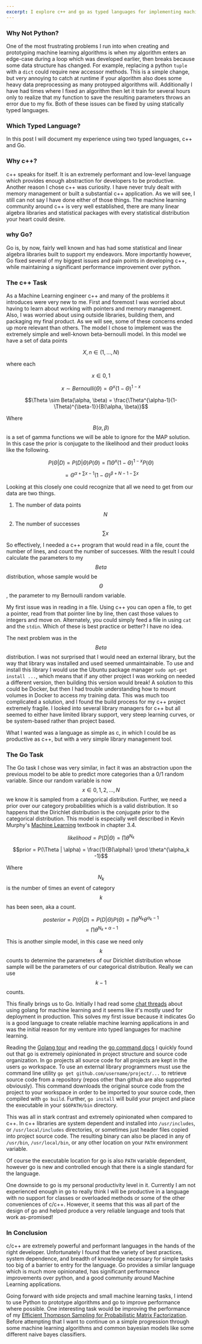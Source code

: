 ```yaml
---
excerpt: I explore c++ and go as typed languages for implementing machine learning algorithms to improve code reliability, performance, and to satisfy personal curiosity
---
```


### Why Not Python?
One of the most frustrating problems I run into when creating and prototyping machine learning algorithms is when my algorithm enters an edge-case during a loop which was developed earlier, then breaks because some data structure has changed. For example, replacing a python `tuple` with a `dict` could require new accessor methods. This is a simple change, but very annoying to catch at runtime if your algorithm also does some heavy data preprocessing as many protoyped algorithms will. Additionally I have had times where I fixed an algorithm then let it train for several hours only to realize that my function to save the resulting parameters throws an error due to my fix. Both of these issues can be fixed by using statically typed languages.

### Which Typed Language?
In this post I will document my experience using two typed languages, c++ and Go.

### Why c++?
c++ speaks for itself. It is an extremely performant and low-level language which provides enough abstraction for developers to be productive. Another reason I chose c++ was curiosity. I have never truly dealt with memory management or built a substantial c++ application. As we will see, I still can not say I have done either of those things.
The machine learning community around c++ is very well established, there are many linear algebra libraries and statistical packages with every statistical distribution your heart could desire.

### why Go?
Go is, by now, fairly well known and has had some statistical and linear algebra libraries built to support my endeavors. More importantly however, Go fixed several of my biggest issues and pain points in developing c++, while maintaining a significant performance improvement over python.

### The c++ Task
As a Machine Learning engineer c++ and many of the problems it introduces were very new to me. First and foremost I was worried about having to learn about working with pointers and memory management. Also, I was worried about using outside libraries, building them, and packaging my final product. As we will see, some of these concerns ended up more relevant than others.
The model I chose to implement was the extremely simple and well-known beta-bernoulli model. In this model we have a set of data points

$$X, n \in (1, ... , N)$$

where each

$$x \in {0, 1}$$

$$x \sim Bernoulli(\Theta) = \Theta^x(1-\Theta)^{1-x}$$

$$\Theta \sim Beta(\alpha, \beta) = \frac{\Theta^{\alpha-1}(1-\Theta)^{\beta-1}}{B(\alpha, \beta)}$$

Where $$B(\alpha, \beta)$$ is a set of gamma functions we will be able to ignore for the MAP solution. In this case the prior is conjugate to the likelihood and their product looks like the following.

$$P(\Theta | D) = P(D| \Theta) P(\Theta) = \prod\Theta^x(1-\Theta)^{1 - x} P(\Theta)$$

$$= \Theta^{\alpha + \sum x - 1}(1-\Theta)^{\beta + N - 1 - \sum x}$$

Looking at this closely one could recognize that all we need to get from our data are two things.

1. The number of data points $$N$$
1. The number of successes $$\sum x$$

So effectively, I needed a c++ program that would read in a file, count the number of lines, and count the number of successes. With the result I could calculate the parameters to my $$Beta$$ distribution, whose sample would be $$\Theta$$, the parameter to my Bernoulli random variable.

My first issue was in reading in a file. Using c++ you can open a file, to get a pointer, read from that pointer line by line, then cast those values to integers and move on. Alternately, you could simply feed a file in using `cat` and the `stdin`. Which of these is best practice or better? I have no idea. 

The next problem was in the $$Beta$$ distribution. I was not surprised that I would need an external library, but the way that library was installed and used seemed unmaintainable. To use and install this library I would use the Ubuntu package manager `sudo apt-get install ...`, which means that if any other project I was working on needed a different version, then building this version would break! A solution to this could be Docker, but then I had trouble understanding how to mount volumes in Docker to access my training data. This was much too complicated a solution, and I found the build process for my c++ project extremely fragile.
I looked into several library managers for c++ but all seemed to either have limited library support, very steep learning curves, or be system-based rather than project based.

What I wanted was a language as simple as c, in which I could be as productive as c++, but with a very simple library management tool.

### The Go Task
The Go task I chose was very similar, in fact it was an abstraction upon the previous model to be able to predict more categories than a 0/1 random variable. Since our random variable is now $$x \in 0, 1, 2, ..., N$$ we know it is sampled from a categorical distribution. Further, we need  a prior over our category probabilities which is a valid distribution. It so happens that the Dirichlet distribution is the conjugate prior to the categorical distribution. This model is especially well described in Kevin Murphy's [Machine Learning](https://www.amazon.com/Machine-Learning-Probabilistic-Perspective-Computation/dp/0262018020/ref=sr_1_2?ie=UTF8&qid=1526585875&sr=8-2&keywords=machine+learning+a+probabilistic+perspective) textbook in chapter 3.4.

$$likelihood = P(D | \Theta) = \prod \theta^{N_k}$$

$$prior = P(\Theta | \alpha) = \frac{1}{B(\alpha)} \prod \theta^{\alpha_k -1}$$

Where $$N_k$$ is the number of times an event of category $$k$$ has been seen, aka a count.

$$posterior = P(\Theta | D) = P(D | \Theta) P(\Theta) = \prod \theta^{N_k} \theta^{\alpha_k - 1}$$
$$ = \prod \theta^{N_k + \alpha - 1}$$

This is another simple model, in this case we need only $$k$$ counts to determine the parameters of our Dirichlet distribution whose sample will be the parameters of our categorical distribution. Really we can use $$k-1$$ counts.

This finally brings us to Go. Initially I had read some [chat threads](https://www.reddit.com/r/golang/comments/79ggpf/machine_learning_with_go/) about using golang for machine learning and it seems like it's mostly used for deployment in production. This solves my first issue because it indicates Go is a good language to create reliable machine learning applications in and was the initial reason for my venture into typed languages for machine learning.

Reading the [Golang tour](https://tour.golang.org/welcome/1) and reading the [go command docs](https://golang.org/cmd/go/) I quickly found out that go is extremely opinionated in project structure and source code organization. In go projects all source code for all projects are kept in the users `go` workspace. To use an external library programmers must use the command line utility `go get github.com/username/project/...` to retrieve source code from a repository (repos other than github are also supported obviously). This command downloads the original source code from the project to your workspace in order to be imported to your source code, then compiled with `go build`. Further, `go install` will build your project and place the executable in your `$GOPATH/bin` directory. 

This was all in stark contrast and extremely opinionated when compared to c++. In c++ libraries are system dependent and installed into `/usr/includes`, or `/usr/local/includes` directories, or sometimes just header files copied into project source code. The resulting binary can also be placed in any of `/usr/bin`, `/usr/local/bin`, or any other location on your `PATH` environment variable.

Of course the executable location for go is also `PATH` variable dependent, however go is new and controlled enough that there is a single standard for the language.

One downside to go is my personal productivity level in it. Currently I am not experienced enough in go to really think I will be productive in a language with no support for classes or overloaded methods or some of the other conveniences of c/c++. However, it seems that this was all part of the design of go and helped produce a very reliable language and tools that work as-promised!

### In Conclusion

c/c++ are extremely powerful and performant languages in the hands of the right developer. Unfortunately I found that the variety of best practices, system dependence, and breadth of knowledge necessary for simple tasks too big of a barrier to entry for the language. Go provides a similar language which is much more opinionated, has significant performance improvements over python, and a good community around Machine Learning applications.

Going forward with side projects and small machine learning tasks, I intend to use Python to prototype algorithms and go to improve performance where possible. One interesting task would be improving the performance of my [Efficient Thompson Sampling for Probabilistic Matrix Factorization](https://github.com/michaelAlvarino/ParticleThompsonSamplingMAB). Before attempting that I want to continue on a simple progression through some machine learning algorithms and common bayesian models like some different naive bayes classifiers.

